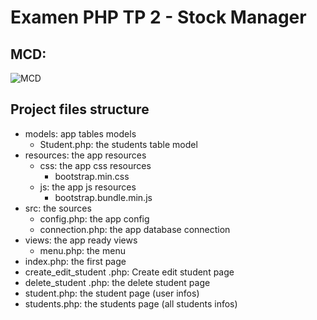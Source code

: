 # Examen PHP TP 2 - Stock Manager

## MCD:

![MCD](https://raw.github.com/AbdoPrDZ/Examen-PHP-TP2-2024/main/docs/screenshots/mcd.png)

## Project files structure

- models: app tables models
  - Student.php: the students table model
- resources: the app resources
  - css: the app css resources
    - bootstrap.min.css
  - js: the app js resources
    - bootstrap.bundle.min.js
- src: the sources
  - config.php: the app config
  - connection.php: the app database connection
- views: the app ready views
  - menu.php: the menu
- index.php: the first page
- create_edit_student .php: Create edit student page
- delete_student .php: the delete student page
- student.php: the student page (user infos)
- students.php: the students page (all students infos)
